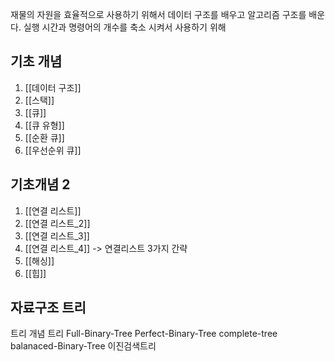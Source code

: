
재물의 자원을 효율적으로 사용하기 위해서 데이터 구조를 배우고 알고리즘 구조를 배운다.
실행 시간과 명령어의 개수를 축소 시켜서 사용하기 위해

## 기초 개념
1. [[데이터 구조]]
2. [[스택]]
3. [[큐]]
4. [[큐 유형]]
5. [[순환 큐]]
6. [[우선순위 큐]]
## 기초개념 2
1. [[연결 리스트]]
2. [[연결 리스트_2]]
3. [[연결 리스트_3]]
4. [[연결 리스트_4]] -> 연결리스트 3가지 간략
5. [[해싱]]
6. [[힙]]
## 자료구조 트리
트리 개념
트리
Full-Binary-Tree
Perfect-Binary-Tree
complete-tree
balanaced-Binary-Tree
이진검색트리